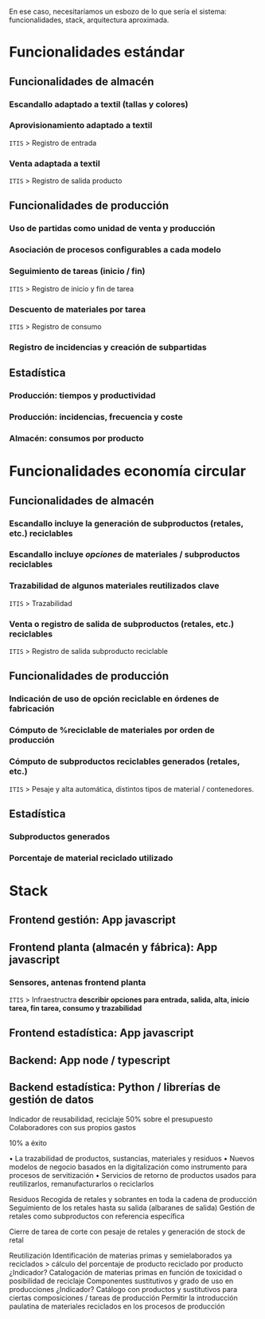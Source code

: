En ese caso, necesitaríamos un esbozo de lo que sería el sistema: funcionalidades, stack, arquitectura aproximada.

# Funcionalidades estándar

## Funcionalidades de almacén

### Escandallo adaptado a textil (tallas y colores)

### Aprovisionamiento adaptado a textil
`ITIS` > Registro de entrada

### Venta adaptada a textil
`ITIS` > Registro de salida producto


## Funcionalidades de producción

### Uso de partidas como unidad de venta y producción

### Asociación de procesos configurables a cada modelo

### Seguimiento de tareas (inicio / fin)
`ITIS` > Registro de inicio y fin de tarea

### Descuento de materiales por tarea
`ITIS` > Registro de consumo

### Registro de incidencias y creación de subpartidas


## Estadística

### Producción: tiempos y productividad

### Producción: incidencias, frecuencia y coste

### Almacén: consumos por producto


# Funcionalidades economía circular

## Funcionalidades de almacén

### Escandallo incluye la generación de subproductos (retales, etc.) reciclables

### Escandallo incluye _opciones_ de materiales / subproductos reciclables

### Trazabilidad de algunos materiales reutilizados clave
`ITIS` > Trazabilidad

### Venta o registro de salida de subproductos (retales, etc.) reciclables
`ITIS` > Registro de salida subproducto reciclable

## Funcionalidades de producción

### Indicación de uso de opción reciclable en órdenes de fabricación

### Cómputo de %reciclable de materiales por orden de producción

### Cómputo de subproductos reciclables generados (retales, etc.) 
`ITIS` > Pesaje y alta automática, distintos tipos de material / contenedores.

## Estadística

### Subproductos generados

### Porcentaje de material reciclado utilizado


# Stack

## Frontend gestión: App javascript

## Frontend planta (almacén y fábrica): App javascript

### Sensores, antenas frontend planta
`ITIS` > Infraestructra __describir opciones para entrada, salida, alta, inicio tarea, fin tarea, consumo y trazabilidad__

## Frontend estadística: App javascript

## Backend: App node / typescript

## Backend estadística: Python / librerías de gestión de datos

Indicador de reusabilidad, reciclaje
50% sobre el presupuesto
Colaboradores con sus propios gastos

10% a éxito

• La trazabilidad de productos, sustancias, materiales y residuos
• Nuevos modelos de negocio basados en la digitalización como
instrumento para procesos de servitización
• Servicios de retorno de productos usados para reutilizarlos,
remanufacturarlos o reciclarlos

Residuos
Recogida de retales y sobrantes en toda la cadena de producción
Seguimiento de los retales hasta su salida (albaranes de salida)
Gestión de retales como subproductos con referencia específica

Cierre de tarea de corte con pesaje de retales y generación de stock de retal

Reutilización
Identificación de materias primas y semielaborados ya reciclados > cálculo del porcentaje de producto reciclado por producto ¿Indicador?
Catalogación de materias primas en función de toxicidad o posibilidad de reciclaje
Componentes sustitutivos y grado de uso en producciones ¿Indicador?
Catálogo con productos y sustitutivos para ciertas composiciones / tareas de producción
Permitir la introducción paulatina de materiales reciclados en los procesos de producción